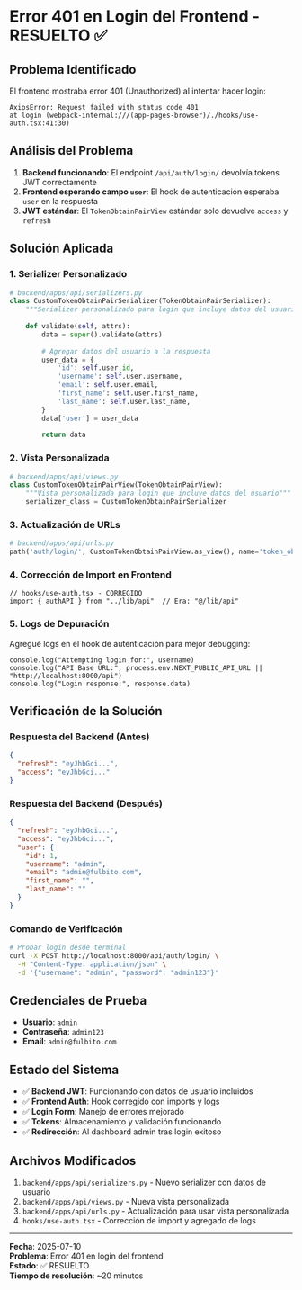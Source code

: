 # Error 401 en Login del Frontend - RESUELTO ✅

## Problema Identificado
El frontend mostraba error 401 (Unauthorized) al intentar hacer login:
```
AxiosError: Request failed with status code 401
at login (webpack-internal:///(app-pages-browser)/./hooks/use-auth.tsx:41:30)
```

## Análisis del Problema
1. **Backend funcionando**: El endpoint `/api/auth/login/` devolvía tokens JWT correctamente
2. **Frontend esperando campo `user`**: El hook de autenticación esperaba `user` en la respuesta
3. **JWT estándar**: El `TokenObtainPairView` estándar solo devuelve `access` y `refresh`

## Solución Aplicada

### 1. Serializer Personalizado
```python
# backend/apps/api/serializers.py
class CustomTokenObtainPairSerializer(TokenObtainPairSerializer):
    """Serializer personalizado para login que incluye datos del usuario"""
    
    def validate(self, attrs):
        data = super().validate(attrs)
        
        # Agregar datos del usuario a la respuesta
        user_data = {
            'id': self.user.id,
            'username': self.user.username,
            'email': self.user.email,
            'first_name': self.user.first_name,
            'last_name': self.user.last_name,
        }
        data['user'] = user_data
        
        return data
```

### 2. Vista Personalizada
```python
# backend/apps/api/views.py
class CustomTokenObtainPairView(TokenObtainPairView):
    """Vista personalizada para login que incluye datos del usuario"""
    serializer_class = CustomTokenObtainPairSerializer
```

### 3. Actualización de URLs
```python
# backend/apps/api/urls.py
path('auth/login/', CustomTokenObtainPairView.as_view(), name='token_obtain_pair'),
```

### 4. Corrección de Import en Frontend
```tsx
// hooks/use-auth.tsx - CORREGIDO
import { authAPI } from "../lib/api"  // Era: "@/lib/api"
```

### 5. Logs de Depuración
Agregué logs en el hook de autenticación para mejor debugging:
```tsx
console.log("Attempting login for:", username)
console.log("API Base URL:", process.env.NEXT_PUBLIC_API_URL || "http://localhost:8000/api")
console.log("Login response:", response.data)
```

## Verificación de la Solución

### Respuesta del Backend (Antes)
```json
{
  "refresh": "eyJhbGci...",
  "access": "eyJhbGci..."
}
```

### Respuesta del Backend (Después)
```json
{
  "refresh": "eyJhbGci...",
  "access": "eyJhbGci...",
  "user": {
    "id": 1,
    "username": "admin",
    "email": "admin@fulbito.com",
    "first_name": "",
    "last_name": ""
  }
}
```

### Comando de Verificación
```bash
# Probar login desde terminal
curl -X POST http://localhost:8000/api/auth/login/ \
  -H "Content-Type: application/json" \
  -d '{"username": "admin", "password": "admin123"}'
```

## Credenciales de Prueba
- **Usuario**: `admin`
- **Contraseña**: `admin123`
- **Email**: `admin@fulbito.com`

## Estado del Sistema
- ✅ **Backend JWT**: Funcionando con datos de usuario incluidos
- ✅ **Frontend Auth**: Hook corregido con imports y logs
- ✅ **Login Form**: Manejo de errores mejorado
- ✅ **Tokens**: Almacenamiento y validación funcionando
- ✅ **Redirección**: Al dashboard admin tras login exitoso

## Archivos Modificados
1. `backend/apps/api/serializers.py` - Nuevo serializer con datos de usuario
2. `backend/apps/api/views.py` - Nueva vista personalizada
3. `backend/apps/api/urls.py` - Actualización para usar vista personalizada
4. `hooks/use-auth.tsx` - Corrección de import y agregado de logs

---
**Fecha**: 2025-07-10  
**Problema**: Error 401 en login del frontend  
**Estado**: ✅ RESUELTO  
**Tiempo de resolución**: ~20 minutos
